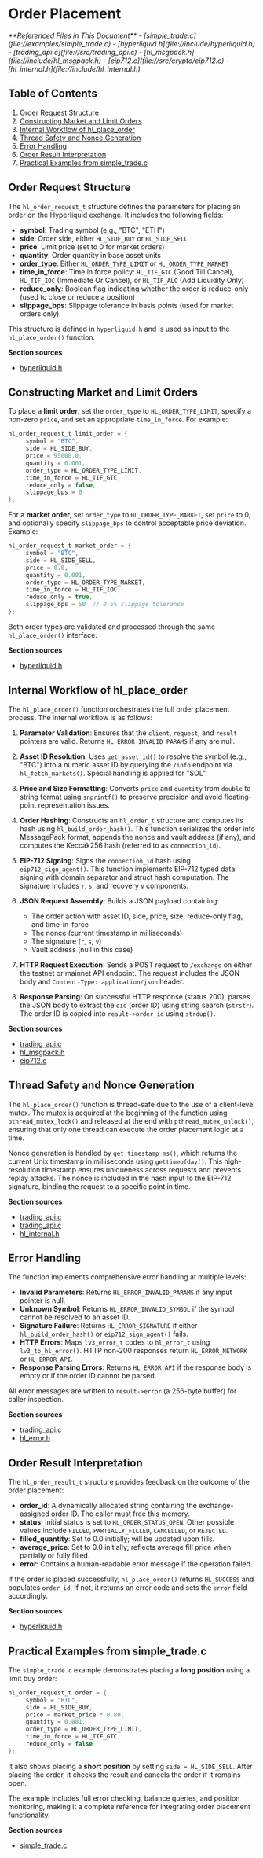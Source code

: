# Order Placement

<cite>
**Referenced Files in This Document**   
- [simple_trade.c](file://examples/simple_trade.c)
- [hyperliquid.h](file://include/hyperliquid.h)
- [trading_api.c](file://src/trading_api.c)
- [hl_msgpack.h](file://include/hl_msgpack.h)
- [eip712.c](file://src/crypto/eip712.c)
- [hl_internal.h](file://include/hl_internal.h)
</cite>

## Table of Contents
1. [Order Request Structure](#order-request-structure)  
2. [Constructing Market and Limit Orders](#constructing-market-and-limit-orders)  
3. [Internal Workflow of hl_place_order](#internal-workflow-of-hl_place_order)  
4. [Thread Safety and Nonce Generation](#thread-safety-and-nonce-generation)  
5. [Error Handling](#error-handling)  
6. [Order Result Interpretation](#order-result-interpretation)  
7. [Practical Examples from simple_trade.c](#practical-examples-from-simple_tradec)  

## Order Request Structure

The `hl_order_request_t` structure defines the parameters for placing an order on the Hyperliquid exchange. It includes the following fields:

- **symbol**: Trading symbol (e.g., "BTC", "ETH")  
- **side**: Order side, either `HL_SIDE_BUY` or `HL_SIDE_SELL`  
- **price**: Limit price (set to 0 for market orders)  
- **quantity**: Order quantity in base asset units  
- **order_type**: Either `HL_ORDER_TYPE_LIMIT` or `HL_ORDER_TYPE_MARKET`  
- **time_in_force**: Time in force policy: `HL_TIF_GTC` (Good Till Cancel), `HL_TIF_IOC` (Immediate Or Cancel), or `HL_TIF_ALO` (Add Liquidity Only)  
- **reduce_only**: Boolean flag indicating whether the order is reduce-only (used to close or reduce a position)  
- **slippage_bps**: Slippage tolerance in basis points (used for market orders only)  

This structure is defined in `hyperliquid.h` and is used as input to the `hl_place_order()` function.

**Section sources**
- [hyperliquid.h](file://include/hyperliquid.h#L108-L117)

## Constructing Market and Limit Orders

To place a **limit order**, set the `order_type` to `HL_ORDER_TYPE_LIMIT`, specify a non-zero `price`, and set an appropriate `time_in_force`. For example:

```c
hl_order_request_t limit_order = {
    .symbol = "BTC",
    .side = HL_SIDE_BUY,
    .price = 95000.0,
    .quantity = 0.001,
    .order_type = HL_ORDER_TYPE_LIMIT,
    .time_in_force = HL_TIF_GTC,
    .reduce_only = false,
    .slippage_bps = 0
};
```

For a **market order**, set `order_type` to `HL_ORDER_TYPE_MARKET`, set `price` to 0, and optionally specify `slippage_bps` to control acceptable price deviation. Example:

```c
hl_order_request_t market_order = {
    .symbol = "BTC",
    .side = HL_SIDE_SELL,
    .price = 0.0,
    .quantity = 0.001,
    .order_type = HL_ORDER_TYPE_MARKET,
    .time_in_force = HL_TIF_IOC,
    .reduce_only = true,
    .slippage_bps = 50  // 0.5% slippage tolerance
};
```

Both order types are validated and processed through the same `hl_place_order()` interface.

**Section sources**
- [hyperliquid.h](file://include/hyperliquid.h#L108-L117)

## Internal Workflow of hl_place_order

The `hl_place_order()` function orchestrates the full order placement process. The internal workflow is as follows:

1. **Parameter Validation**: Ensures that the `client`, `request`, and `result` pointers are valid. Returns `HL_ERROR_INVALID_PARAMS` if any are null.

2. **Asset ID Resolution**: Uses `get_asset_id()` to resolve the symbol (e.g., "BTC") into a numeric asset ID by querying the `/info` endpoint via `hl_fetch_markets()`. Special handling is applied for "SOL".

3. **Price and Size Formatting**: Converts `price` and `quantity` from `double` to string format using `snprintf()` to preserve precision and avoid floating-point representation issues.

4. **Order Hashing**: Constructs an `hl_order_t` structure and computes its hash using `hl_build_order_hash()`. This function serializes the order into MessagePack format, appends the nonce and vault address (if any), and computes the Keccak256 hash (referred to as `connection_id`).

5. **EIP-712 Signing**: Signs the `connection_id` hash using `eip712_sign_agent()`. This function implements EIP-712 typed data signing with domain separator and struct hash computation. The signature includes `r`, `s`, and recovery `v` components.

6. **JSON Request Assembly**: Builds a JSON payload containing:
   - The order action with asset ID, side, price, size, reduce-only flag, and time-in-force
   - The nonce (current timestamp in milliseconds)
   - The signature (`r`, `s`, `v`)
   - Vault address (null in this case)

7. **HTTP Request Execution**: Sends a POST request to `/exchange` on either the testnet or mainnet API endpoint. The request includes the JSON body and `Content-Type: application/json` header.

8. **Response Parsing**: On successful HTTP response (status 200), parses the JSON body to extract the `oid` (order ID) using string search (`strstr`). The order ID is copied into `result->order_id` using `strdup()`.

**Section sources**
- [trading_api.c](file://src/trading_api.c#L79-L220)
- [hl_msgpack.h](file://include/hl_msgpack.h#L93-L98)
- [eip712.c](file://src/crypto/eip712.c#L260-L295)

## Thread Safety and Nonce Generation

The `hl_place_order()` function is thread-safe due to the use of a client-level mutex. The mutex is acquired at the beginning of the function using `pthread_mutex_lock()` and released at the end with `pthread_mutex_unlock()`, ensuring that only one thread can execute the order placement logic at a time.

Nonce generation is handled by `get_timestamp_ms()`, which returns the current Unix timestamp in milliseconds using `gettimeofday()`. This high-resolution timestamp ensures uniqueness across requests and prevents replay attacks. The nonce is included in the hash input to the EIP-712 signature, binding the request to a specific point in time.

**Section sources**
- [trading_api.c](file://src/trading_api.c#L31-L50)
- [trading_api.c](file://src/trading_api.c#L22-L26)
- [hl_internal.h](file://include/hl_internal.h#L55-L55)

## Error Handling

The function implements comprehensive error handling at multiple levels:

- **Invalid Parameters**: Returns `HL_ERROR_INVALID_PARAMS` if any input pointer is null.
- **Unknown Symbol**: Returns `HL_ERROR_INVALID_SYMBOL` if the symbol cannot be resolved to an asset ID.
- **Signature Failure**: Returns `HL_ERROR_SIGNATURE` if either `hl_build_order_hash()` or `eip712_sign_agent()` fails.
- **HTTP Errors**: Maps `lv3_error_t` codes to `hl_error_t` using `lv3_to_hl_error()`. HTTP non-200 responses return `HL_ERROR_NETWORK` or `HL_ERROR_API`.
- **Response Parsing Errors**: Returns `HL_ERROR_API` if the response body is empty or if the order ID cannot be parsed.

All error messages are written to `result->error` (a 256-byte buffer) for caller inspection.

**Section sources**
- [trading_api.c](file://src/trading_api.c#L79-L220)
- [hl_error.h](file://include/hl_error.h#L10-L37)

## Order Result Interpretation

The `hl_order_result_t` structure provides feedback on the outcome of the order placement:

- **order_id**: A dynamically allocated string containing the exchange-assigned order ID. The caller must free this memory.
- **status**: Initial status is set to `HL_ORDER_STATUS_OPEN`. Other possible values include `FILLED`, `PARTIALLY_FILLED`, `CANCELLED`, or `REJECTED`.
- **filled_quantity**: Set to 0.0 initially; will be updated upon fills.
- **average_price**: Set to 0.0 initially; reflects average fill price when partially or fully filled.
- **error**: Contains a human-readable error message if the operation failed.

If the order is placed successfully, `hl_place_order()` returns `HL_SUCCESS` and populates `order_id`. If not, it returns an error code and sets the `error` field accordingly.

**Section sources**
- [hyperliquid.h](file://include/hyperliquid.h#L120-L126)

## Practical Examples from simple_trade.c

The `simple_trade.c` example demonstrates placing a **long position** using a limit buy order:

```c
hl_order_request_t order = {
    .symbol = "BTC",
    .side = HL_SIDE_BUY,
    .price = market_price * 0.80,
    .quantity = 0.001,
    .order_type = HL_ORDER_TYPE_LIMIT,
    .time_in_force = HL_TIF_GTC,
    .reduce_only = false
};
```

It also shows placing a **short position** by setting `side = HL_SIDE_SELL`. After placing the order, it checks the result and cancels the order if it remains open.

The example includes full error checking, balance queries, and position monitoring, making it a complete reference for integrating order placement functionality.

**Section sources**
- [simple_trade.c](file://examples/simple_trade.c#L0-L165)